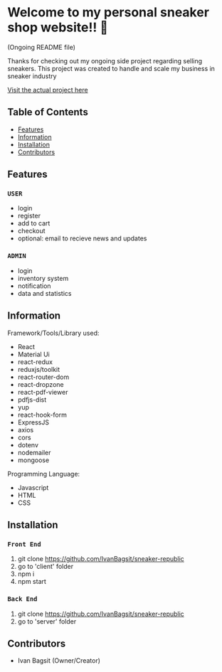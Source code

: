 # Welcome to my personal sneaker shop website!! 👋

(Ongoing README file)

Thanks for checking out my ongoing side project regarding selling sneakers.
This project was created to handle and scale my business in sneaker industry

[Visit the actual project here](https://sneakers-republic.vercel.app/)

## Table of Contents

-   [Features](#features)
-   [Information](#information)
-   [Installation](#installation)
-   [Contributors](#contributors)

## Features <a name="features">

### `USER`

-   login
-   register
-   add to cart
-   checkout
-   optional: email to recieve news and updates

### `ADMIN`

-   login
-   inventory system
-   notification
-   data and statistics

## Information <a name="information">

Framework/Tools/Library used:

-   React
-   Material Ui
-   react-redux
-   reduxjs/toolkit
-   react-router-dom
-   react-dropzone
-   react-pdf-viewer
-   pdfjs-dist
-   yup
-   react-hook-form
-   ExpressJS
-   axios
-   cors
-   dotenv
-   nodemailer
-   mongoose

Programming Language:

-   Javascript
-   HTML
-   CSS

## Installation <a name="installation">

### `Front End`

1. git clone https://github.com/IvanBagsit/sneaker-republic
2. go to 'client' folder
3. npm i
4. npm start

### `Back End`

1. git clone https://github.com/IvanBagsit/sneaker-republic
2. go to 'server' folder

## Contributors <a name="contributors">

-   Ivan Bagsit (Owner/Creator)
